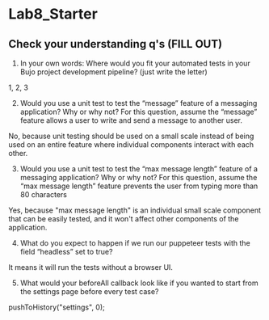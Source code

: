 # Lab8_Starter

## Check your understanding q's (FILL OUT)
1. In your own words: Where would you fit your automated tests in your Bujo project development pipeline? (just write the letter)

1, 2, 3

2. Would you use a unit test to test the “message” feature of a messaging application? Why or why not? For this question, assume the “message” feature allows a user to write and send a message to another user.

No, because unit testing should be used on a small scale instead of being used on an entire feature where individual components interact with each other.

3. Would you use a unit test to test the “max message length” feature of a messaging application? Why or why not? For this question, assume the “max message length” feature prevents the user from typing more than 80 characters

Yes, because "max message length" is an individual small scale component that can be easily tested, and it won't affect other components of the application.

4. What do you expect to happen if we run our puppeteer tests with the field “headless” set to true?

It means it will run the tests without a browser UI.

5. What would your beforeAll callback look like if you wanted to start from the settings page before every test case?

pushToHistory("settings", 0);